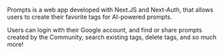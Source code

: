 Prompts is a web app developed with Next.JS and Next-Auth, that allows users to create their favorite tags for AI-powered prompts.

Users can login with their Google account, and find or share prompts created by the Community, search existing tags, delete tags, and so much more!

